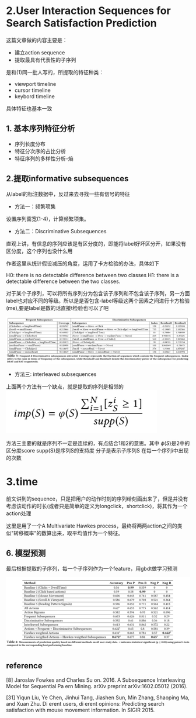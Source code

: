 # 2.User Interaction Sequences for Search Satisfaction Prediction


这篇文章做的内容主要是：

*  建立action sequence 
*  提取最具有代表性的子序列


是和(1)同一批人写的，所提取的特征种类：

* viewport timeline
* cursor timeline
* keybord timeline

具体特征也基本一致

## 1. 基本序列特征分析

* 序列长度分布
* 特征分次序的占比分析
* 特征序列的多样性分析-熵

## 2.提取informative subsequences

从label的标注数据中，反过来去寻找一些有信号的特征

* 方法一：频繁项集

设置序列窗宽(1-4)，计算频繁项集。

* 方法二：Discriminative Subsequences

直观上讲，有信息的序列应该是有区分度的，即能将label好坏区分开，如果没有区分度，这个序列也没什么用

作者这里从统计假设减压的角度，运用了卡方检验的办法，具体如下

H0: there is no detectable difference between two classes
H1: there is a detectable difference between the two classes.


对于某个子序列，可以将所有序列分为包含该子序列和不包含该子序列，另一方面label也对应不同的等级。所以是是否包含-label等级这两个因素之间进行卡方检验(me),要是label是数的话直接t检验也可以了吧

![](media/15223232323724/15223276046651.jpg)


* 方法三: interleaved subsequences

上面两个方法有一个缺点，就是提取的序列是相邻的
![](media/15223232323724/15223980489567.jpg)

方法三主要的就是序列不一定是连续的，有点结合1和2的意思。其中
$\phi(S)$是2中的区分度score
supp(S)是序列S的支持度
分子是表示子序列S 在每一个序列i中出现的次数

# 3.time
前文讲到的sequence，只是把用户的动作时刻的序列给刻画出来了，但是并没有考虑该动作的时长(或者只是简单的定义为longclick，shortclick)，将其作为一个action处理

这里是用了一个A Multivariate Hawkes process，最终将两两action之间的类似"转移概率"的数算出来，取平均值作为一个特征。


## 6. 模型预测
最后根据提取的子序列，每一个子序列作为一个feature，用gbdt做学习预测

![](media/15223232323724/15294749835320.jpg)


## reference

[8] Jaroslav Fowkes and Charles Su on. 2016. A Subsequence Interleaving Model
for Sequential Pa ern Mining. arXiv preprint arXiv:1602.05012 (2016).

[31] Yiqun Liu, Ye Chen, Jinhui Tang, Jiashen Sun, Min Zhang, Shaoping Ma, and
Xuan Zhu. Di erent users, di erent opinions: Predicting search satisfaction
with mouse movement information. In SIGIR 2015.

